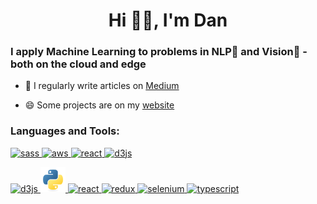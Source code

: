 <h1 align="center">Hi 👋🏼, I'm Dan</h1>
<h3 align="left">I apply Machine Learning to problems in NLP💬 and Vision🤖 - both on the cloud and edge</h3>


- 📝 I regularly write articles on [Medium](https://stoked-dan.medium.com)

- 😄 Some projects are on my [website](https://patzaa.github.io)  


<h3 align="left">Languages and Tools:</h3>
<p align="left"> <a href="https://www.pytorch.org" target="_blank"> <img src="https://upload.wikimedia.org/wikipedia/commons/thumb/9/96/Pytorch_logo.png/800px-Pytorch_logo.png" alt="sass" width="120" height="35"/> </a> <a href="https://www.pytorch.org" target="_blank"> <img src="https://upload.wikimedia.org/wikipedia/commons/thumb/9/93/Amazon_Web_Services_Logo.svg/1024px-Amazon_Web_Services_Logo.svg.png" alt="aws" width="35" height="35"/> <img src="https://avatars.githubusercontent.com/u/25720743?s=200&v=4" alt="react" width="40" height="40"/> </a> <a href="https://huggingface.co" target="_blank">
  <img src="https://www.gstatic.com/devrel-devsite/prod/v702c60b70d68da067f4d656556a48e4ab1cf14be10bb79e46f353f3fdfe8505d/cloud/images/social-icon-google-cloud-1200-630.png" alt="d3js" width="60" height="40"/> </a> <a href="https://www.dgraph.io" target="_blank">
 
<img src="https://symbols.getvecta.com/stencil_78/54_dgraph-icon.5071f14977.svg" alt="d3js" width="40" height="40"/> </a> <a href="https://www.dgraph.io" target="_blank"> <img src="https://raw.githubusercontent.com/devicons/devicon/master/icons/python/python-original.svg" alt="python" width="40" height="40"/> </a> <a href="https://python.org/" target="_blank"> <img src="https://pandas.pydata.org/static/img/pandas_secondary.svg" alt="react" width="40" height="40"/> </a> <a href="https://pandas.pydata.org" target="_blank"> <img src="https://upload.wikimedia.org/wikipedia/commons/thumb/0/05/Scikit_learn_logo_small.svg/520px-Scikit_learn_logo_small.svg.png" alt="redux" width="60" height="40"/> </a> <a href="https://sass-lang.com" target="_blank">  <img src="https://opencv.org/wp-content/uploads/2020/07/OpenCV_logo_black-2.png" alt="selenium" width="30" height="40"/> </a> <a href="https://www.opencv.org/" target="_blank"> <img src="https://miro.medium.com/max/996/1*_F330rP3SPZ-xhQKYQ1qhQ.png" alt="typescript" width="80" height="40"/> </a> <a href="https://docs.openvinotoolkit.org/latest/index.html" target="_blank"> 

 
 


